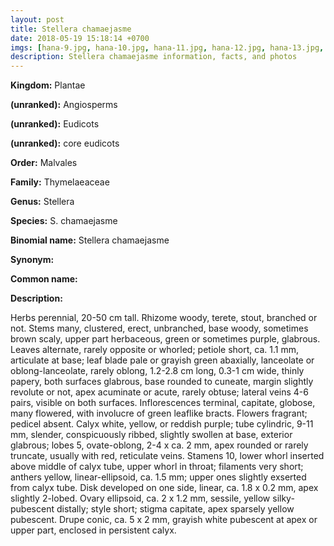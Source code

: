```yaml
---
layout: post
title: Stellera chamaejasme
date: 2018-05-19 15:18:14 +0700
imgs: [hana-9.jpg, hana-10.jpg, hana-11.jpg, hana-12.jpg, hana-13.jpg, hana-14.jpg, hana-15.jpg, hana-16.jpg]
description: Stellera chamaejasme information, facts, and photos
---
```

**Kingdom:** Plantae

**(unranked):** Angiosperms

**(unranked):** Eudicots

**(unranked):** core eudicots

**Order:** Malvales

**Family:** Thymelaeaceae

**Genus:** Stellera

**Species:** S. chamaejasme

**Binomial name:** Stellera chamaejasme

**Synonym:**

**Common name:**

**Description:**

Herbs perennial, 20-50 cm tall. Rhizome woody, terete, stout, branched or not. Stems many, clustered, erect, unbranched, base woody, sometimes brown scaly, upper part herbaceous, green or sometimes purple, glabrous. Leaves alternate, rarely opposite or whorled; petiole short, ca. 1.1 mm, articulate at base; leaf blade pale or grayish green abaxially, lanceolate or oblong-lanceolate, rarely oblong, 1.2-2.8 cm long, 0.3-1 cm wide, thinly papery, both surfaces glabrous, base rounded to cuneate, margin slightly revolute or not, apex acuminate or acute, rarely obtuse; lateral veins 4-6 pairs, visible on both surfaces. Inflorescences terminal, capitate, globose, many flowered, with involucre of green leaflike bracts. Flowers fragrant; pedicel absent. Calyx white, yellow, or reddish purple; tube cylindric, 9-11 mm, slender, conspicuously ribbed, slightly swollen at base, exterior glabrous; lobes 5, ovate-oblong, 2-4 x ca. 2 mm, apex rounded or rarely truncate, usually with red, reticulate veins. Stamens 10, lower whorl inserted above middle of calyx tube, upper whorl in throat; filaments very short; anthers yellow, linear-ellipsoid, ca. 1.5 mm; upper ones slightly exserted from calyx tube. Disk developed on one side, linear, ca. 1.8 x 0.2 mm, apex slightly 2-lobed. Ovary ellipsoid, ca. 2 x 1.2 mm, sessile, yellow silky-pubescent distally; style short; stigma capitate, apex sparsely yellow pubescent. Drupe conic, ca. 5 x 2 mm, grayish white pubescent at apex or upper part, enclosed in persistent calyx.
